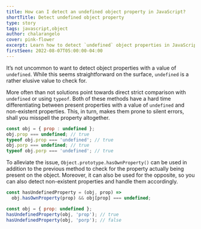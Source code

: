 ```yaml
---
title: How can I detect an undefined object property in JavaScript?
shortTitle: Detect undefined object property
type: story
tags: javascript,object
author: chalarangelo
cover: pink-flower
excerpt: Learn how to detect `undefined` object properties in JavaScript the correct way.
firstSeen: 2022-08-07T05:00:00-04:00
---
```


It’s not uncommon to want to detect object properties with a value of `undefined`. While this seems straightforward on the surface, `undefined` is a rather elusive value to check for.

More often than not solutions point towards direct strict comparison with `undefined` or using `typeof`. Both of these methods have a hard time differentiating between present properties with a value of `undefined` and non-existent properties. This, in turn, makes them prone to silent errors, shall you misspell the property altogether.

```js
const obj = { prop : undefined };
obj.prop === undefined; // true
typeof obj.prop === 'undefined'; // true
obj.porp === undefined; // true
typeof obj.porp === 'undefined'; // true
```

To alleviate the issue, `Object.prototype.hasOwnProperty()` can be used in addition to the previous method to check for the property actually being present on the object. Moreover, it can also be used for the opposite, so you can also detect non-existent properties and handle them accordingly.

```js
const hasUndefinedProperty = (obj, prop) =>
  obj.hasOwnProperty(prop) && obj[prop] === undefined;

const obj = { prop: undefined };
hasUndefinedProperty(obj, 'prop'); // true
hasUndefinedProperty(obj, 'porp'); // false
```
